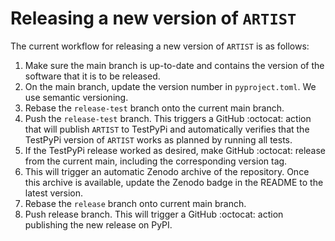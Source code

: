 # Releasing a new version of `ARTIST`

The current workflow for releasing a new version of `ARTIST` is as follows:
1. Make sure the main branch is up-to-date and contains the version of the software that it is to be released.
2. On the main branch, update the version number in `pyproject.toml`. We use semantic versioning.
3. Rebase the ``release-test`` branch onto the current main branch.
4. Push the ``release-test`` branch. This triggers a GitHub :octocat: action that will publish `ARTIST` to TestPyPi and
automatically verifies that the TestPyPi version of ``ARTIST`` works as planned by running all tests.
5. If the TestPyPi release worked as desired, make GitHub :octocat: release from the current main, including the corresponding version tag.
6. This will trigger an automatic Zenodo archive of the repository. Once this archive is available, update the Zenodo badge in the README to the latest version.
7. Rebase the ``release`` branch onto current main branch.
8. Push release branch. This will trigger a GitHub :octocat: action publishing the new release on PyPI.
